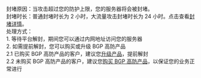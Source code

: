 封堵原因：当攻击超过您的防护上限，您的服务器将会被封堵。
<br>封堵时长：普通封堵时长为 2 小时，大流量攻击封堵时长为 24 小时。点击查看[封堵详情](http://console.tcecqpoc.fsphere.cn/dayu/basic/list/bj)。
<br>处理方式：
<br>1. 等待平台解封，期间您可以通过内网地址访问您的服务器
<br>2. 如需提前解封，您可以购买或升级 BGP 高防产品
<br>2.1 已购买 BGP 高防产品的客户，建议您[升级产品](http://console.tcecqpoc.fsphere.cn/dayu/bgp)，提前解封
<br>2.2 未购买 BGP 高防产品的客户，建议您[购买 BGP 高防产品](http://buy.tce.fsphere.cn/bgp_sp)，以保证您的业务正常进行
